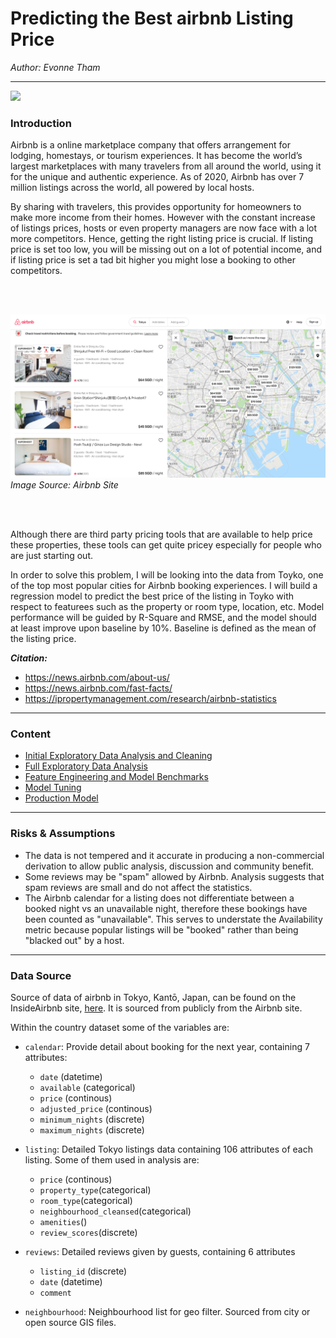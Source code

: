 # Predicting the Best airbnb Listing Price 

_Author: Evonne Tham_

---
![](https://assets.bwbx.io/images/users/iqjWHBFdfxIU/iKAhd1KFQDfw/v0/-1x-1.jpg)


### Introduction

Airbnb is a online marketplace company that offers arrangement for lodging, homestays, or tourism experiences. It has become the world’s largest marketplaces with many travelers from all around the world, using it for the unique and authentic experience. As of 2020, Airbnb has over 7 million listings across the world, all powered by local hosts.

By sharing with travelers, this provides opportunity for homeowners to make more income from their homes. However with the constant increase of listings prices, hosts or even property managers are now face with a lot more competitors. Hence, getting the right listing price is crucial. If listing price is set too low, you will be missing out on a lot of potential income, and if listing price is set a tad bit higher you might lose a booking to other competitors. 

<br>
<br>

![title](./image/airbnb_site.png)
_Image Source: Airbnb Site_

<br>
<br>


Although there are third party pricing tools that are available to help price these properties, these tools can get quite pricey especially for people who are just starting out.

In order to solve this problem, I will be looking into the data from Toyko, one of the top most popular cities for Airbnb booking experiences. I will build a regression model to predict the best price of the listing in Toyko with respect to featurees such as the property or room type, location, etc. Model performance will be guided by R-Square and RMSE, and the model should at least improve upon baseline by 10%. Baseline is defined as the mean of the listing price.


___Citation:___
- https://news.airbnb.com/about-us/
- https://news.airbnb.com/fast-facts/
- https://ipropertymanagement.com/research/airbnb-statistics

---
### Content
- [Initial Exploratory Data Analysis and Cleaning](./codes/01_Data_Cleaning_and_EDA.ipynb)
- [Full Exploratory Data Analysis](./codes/02_Full_EDA.ipynb)
- [Feature Engineering and Model Benchmarks](./codes/03_Feature_Engineering_and_Model_Benchmarks.ipynb)
- [Model Tuning](./codes/04_Model_Tuning.ipynb)
- [Production Model](./codes/05_Production_Model.ipynb)

---
### Risks & Assumptions

- The data is not tempered and it accurate in producing a non-commercial derivation to allow public analysis, discussion and community benefit. 
- Some reviews may be "spam" allowed by Airbnb. Analysis suggests that spam reviews are small and do not affect the statistics.
- The Airbnb calendar for a listing does not differentiate between a booked night vs an unavailable night, therefore these bookings have been counted as "unavailable". This serves to understate the Availability metric because popular listings will be "booked" rather than being "blacked out" by a host.

---
### Data Source

Source of data of airbnb in Tokyo, Kantō, Japan, can be found on the InsideAirbnb site, [here](http://insideairbnb.com/get-the-data.html). 
It is sourced from publicly from the Airbnb site.

Within the country dataset some of the variables are: 

- `calendar`: Provide detail about booking for the next year, containing 7 attributes:
    - `date` (datetime)
    - `available` (categorical)
    - `price` (continous)
    - `adjusted_price` (continous)
    - `minimum_nights` (discrete)
    - `maximum_nights` (discrete)
    
    
- `listing`: Detailed Tokyo listings data containing 106 attributes of each listing. Some of them used in analysis are:
    - `price` (continous)
    - `property_type`(categorical)
    - `room_type`(categorical)
    - `neighbourhood_cleansed`(categorical)
    - `amenities`()
    - `review_scores`(discrete)


- `reviews`: Detailed reviews given by guests, containing 6 attributes
    - `listing_id` (discrete)
    - `date` (datetime)
    - `comment`


- `neighbourhood`: Neighbourhood list for geo filter. Sourced from city or open source GIS files.
